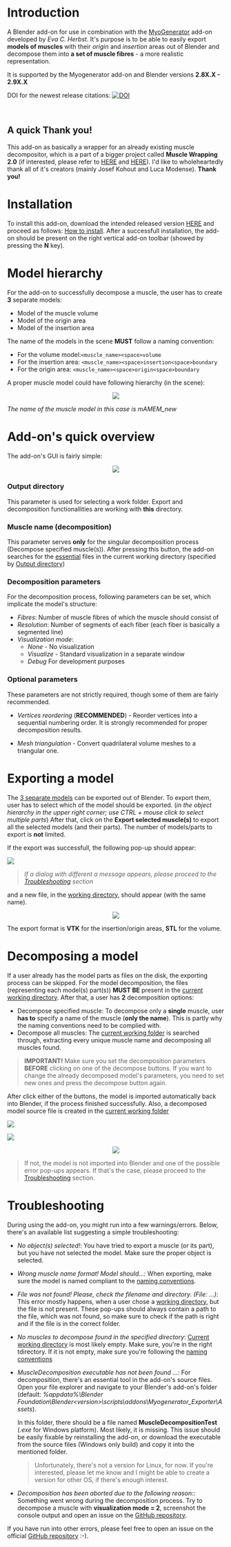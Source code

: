 # Introduction
A Blender add-on for use in combination with the [MyoGenerator](https://github.com/evaherbst/MyoGenerator) add-on developed by *Eva C. Herbst*.
It's purpose is to be able to easily export **models of muscles** with their *origin* and *insertion* areas out of Blender and decompose them into **a set of muscle fibres** - a more realistic representation.

It is supported by the Myogenerator add-on and Blender versions **2.8X.X - 2.9X.X**

DOI for the newest release citations: [![DOI](https://zenodo.org/badge/507097457.svg)](https://zenodo.org/badge/latestdoi/507097457)

<br>

## A quick Thank you!
This add-on as basically a wrapper for an already existing muscle decompositor, which is a part of a bigger project called **Muscle Wrapping 2.0** (if interested, please refer to [HERE](https://doi.org/10.1007/s10439-020-02490-4) and [HERE](https://doi.org/10.1111/cgf.12354)). I'd like to wholeheartedly thank all of it's creators (mainly Josef Kohout and Luca Modense). **Thank you!**

# Installation
To install this add-on, download the intended released version [HERE](https://github.com/HarryHeres/MyoGenerator-Exporter/releases) and proceed as follows: [How to install](https://docs.blender.org/manual/en/latest/editors/preferences/addons.html).
After a successfull installation, the add-on should be present on the right vertical add-on toolbar (showed by pressing the **N** key).

# Model hierarchy
For the add-on to successfully decompose a muscle, the user has to create **3** separate models:
- Model of the muscle volume
- Model of the origin area
- Model of the insertion area

The name of the models in the scene **MUST** follow a naming convention: 
- For the volume model:`<muscle_name><space>volume`
- For the insertion area: `<muscle_name><space>insertion<space>boundary`
- For the origin area: `<muscle_name><space>origin<space>boundary`

A proper muscle model could have following hierarchy (in the scene):
<p align="center"> 
<img src="./docs/GitHub/Blender-muscle-naming.png">
</p>

*The name of the muscle model in this case is mAMEM_new*

# Add-on's quick overview
The add-on's GUI is fairly simple:

<p align="center"> 
<img src="./docs/GitHub/Blender-addon-gui-final.png"> 
</p> 

### **Output directory**
This parameter is used for selecting a work folder. 
Export and decomposition functionallities are working with **this** directory.

### **Muscle name (decomposition)**
This parameter serves **only** for the singular decomposition process (Decompose specified muscle(s)).
After pressing this button, the add-on searches for the [essential](#model-hierarchy) files in the current working directory (specified by [Output directory](#output-directory))

### **Decomposition parameters**
For the decomposition process, following parameters can be set, which implicate the model's structure:
- *Fibres*: Number of muscle fibres of which the muscle should consist of
- *Resolution*: Number of segments of each fiber (each fiber is basically a segmented line)
- *Visualization mode*: 
  - *None* - No visualization
  - *Visualize* - Standard visualization in a separate window
  - *Debug* For development purposes

### **Optional parameters**
These parameters are not strictly required, though some of them are fairly recommended.
- *Vertices reordering* (**RECOMMENDED**) - Reorder vertices into a sequential numbering order. It is strongly recommended for proper decomposition results.
  
- *Mesh triangulation* - Convert quadrilateral volume meshes to a triangular one.

# Exporting a model
The [3 separate models](#model-hierarchy) can be exported out of Blender.
To export them, user has to select which of the model should be exported. (*in the object hierarchy in the upper right corner; use CTRL + mouse click to select multiple parts*)
After that, click on the **Export selected muscle(s)** to export all the selected models (and their parts).
The number of models/parts to export is **not** limited.

If the export was successfull, the following pop-up should appear:

![](./docs/GitHub/Blender-muscle-export-1.png)

>*If a dialog with different a message appears, please proceed to the [Troubleshooting](#troubleshooting) section*

and a new file, in the [working directory](#output-directory), should appear (with the same name).

<p align="center"> 
<img src="./docs/GitHub/Blender-muscle-export-2.png">
</p>

The export format is **VTK** for the insertion/origin areas, **STL** for the volume. 

# Decomposing a model
If a user already has the model parts as files on the disk, the exporting process can be skipped.
For the model decomposition, the files (representing each model(s) part(s)) **MUST BE** present in the [current working directory](#output-directory). After that, a user has **2** decomposition options:
- Decompose specified muscle: To decompose only a **single** muscle, user **has to** specify a name of the muscle (**only the name**). This is partly why the naming conventions need to be complied with.
- Decompose all muscles: The [current working folder](#output-directory) is searched through, extracting every unique muscle name and decomposing all muscles found.

>**IMPORTANT!** Make sure you set the decomposition parameters **BEFORE** clicking on one of the decompose buttons. If you want to change the already decomposed model's parameters, you need to set new ones and press the decompose button again.

After click either of the buttons, the model is imported automatically back into Blender, if the process finished successfully. Also, a decomposed model source file is created in the [current working folder](#output-directory)

![](./docs/GitHub/Blender-muscle-decomposition-1.png)

![](./docs/GitHub/Blender-muscle-decomposition-3.png)

<p align="center"> 
<img src="./docs/GitHub/Blender-muscle-decomposition-2.png"> 
</p> 

>If not, the model is not imported into Blender and one of the possible error pop-ups appears. If that's the case, please proceed to the [Troubleshooting](#troubleshooting) section.

# Troubleshooting
During using the add-on, you might run into a few warnings/errors. Below, there's an available list suggesting a simple troubleshooting:
- *No object(s) selected!*: You have tried to export a muscle (or its part), but you have not selected the model. Make sure the proper object is selected.
  
- *Wrong muscle name format! Model should...*: When exporting, make sure the model is named compliant to the [naming conventions](#model-hierarchy).

- *File was not found! Please, check the filename and directory. (File: ...)*: This error mostly happens, when a user chose a [working directory](#output-directory), but the file is not present. These pop-ups should always contain a path to the file, which was not found, so make sure to check if the path is right and if the file is in the correct folder.

- *No muscles to decompose found in the specified directory*: [Current working directory](#output-directory) is most likely empty. Make sure, you're in the right tdirectory. If it is not empty, make sure you're following the [naming conventions](#model-hierarchy)

- *MuscleDecomposition executable has not been found ...*: For decomposition, there's an essential tool in the add-on's source files. Open your file explorer and navigate to your Blender's add-on's folder (default: *%appdata%\Blender Foundation\Blender\<version>\scripts\addons\Myogenerator\_Exporter\Assets*). 

   In this folder, there should be a file named **MuscleDecompositionTest** (*.exe* for Windows platform). Most likely, it is missing. This issue should be easily fixable by reinstalling the add-on, or download the executable from the source files (Windows only build) and copy it into the mentioned folder.

  > Unfortunately, there's not a version for Linux, for now. If you're interested, please let me know and I might be able to create a version for other OS, if there's enough interest. 

- *Decomposition has been aborted due to the following reason:*: Something went wrong during the decomposition process. Try to decompose a muscle with **visualization mode = 2**, screenshot the console output and open an issue on the [GitHub repository](https://github.com/HarryHeres/MyoGenerator-Exporter).

If you have run into other errors, please feel free to open an issue on the official [GitHub repository](https://github.com/HarryHeres/MyoGenerator-Exporter) :-).
